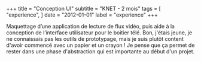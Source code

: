 +++
title = "Conception UI"
subtitle = "KNET - 2 mois"
tags = [
    "experience",
]
date = "2012-01-01"
label = "experience"
+++

Maquettage d’une application de lecture de flux vidéo, puis aide à la conception de l’interface utilisateur pour le boitier télé. 
Bon, j'étais jeune, je ne connaissais pas les outils de prototypage, mais je suis plutôt content d'avoir commencé avec un papier et un crayon ! Je pense que ça permet de rester dans une phase d'abstraction qui est importante au début d'un projet.